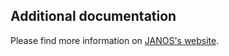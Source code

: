 ## Additional documentation

Please find more information on [JANOS's website](http://janos.opt-operations.com).
